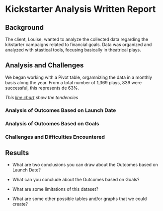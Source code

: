 # Kickstarter Analysis Written Report

## Background

The client, Louise, wanted to analyze the collected data regarding the kikstarter campaigns related to financial goals.
Data was organized and analyzed with stastical tools, focusing basically in theatrical plays.

## Analysis and Challenges
We began working with a Pivot table, orgamnizing the data in a monthly basis along the year.
From a total number of 1,369 plays, 839 were successful, this represents de 63%. 

*This [line chart](https://pages.github.com/) show the tendencies*

### Analysis of Outcomes Based on Launch Date

### Analysis of Outcomes Based on Goals

### Challenges and Difficulties Encountered

## Results

- What are two conclusions you can draw about the Outcomes based on Launch Date?

- What can you conclude about the Outcomes based on Goals?

- What are some limitations of this dataset?

- What are some other possible tables and/or graphs that we could create?
